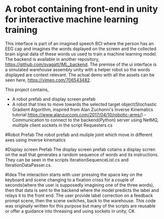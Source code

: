# A robot containing front-end in unity for interactive machine learning training
This interface is part of an imagined speech BCI where the person has an EEG cap and imagines the words dsplayed on the screen and the collected brain signal data of these words us used to train a machine learning model. The backend is available in another repository, https://github.com/svagatt/IML_backend. The premise of the ui interface is a simulated warehouse assembly unity with a helper robot so the words displayed are context relevant. The actual demo with all the assets can be seen here, https://vimeo.com/706543482.

This project contains,
- A robot prefab and display screen prefab
- A robot that tries to move towards the selected target object(Stochastic Gradient Algorithm, inspired from Alan Zuchonni's Inverse Kinematics tutorial https://www.alanzucconi.com/2017/04/10/robotic-arms/)
-Communication to connect to the backend(Python) server using NetMQ, multiple client sockets in the script Requesters.cs

#Robot Prefab
The robot prefab and muliple joint which move in different axes using inverse kinematics

#Display screen Prefab
The display screen prefab cotains a display scrren on the wall that generates a random sequence of words and its instructions. They can be seen in the scripts IterationSequenceList.cs and IterationDataPasser.cs.

#Idea
The interaction starts with user pressing the space key on the keyboard and scene changing to a fixation cross for a couple of seconds(where the user is supposedly imagining one of the three words), then that data is sent to the backend where the model predicts the label and relays it to the front end. The user provide label correction on a feedback prompt scene, then the scene switches, back to the warehouse. This code was originally written for this purpose but many of the scripts are reusable or offer a guidance into threasing and using sockets in unity, C#.
